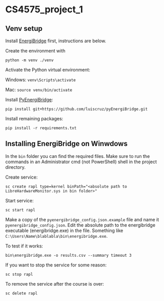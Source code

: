 # CS4575_project_1

## Venv setup

Install [EnergiBridge](https://github.com/tdurieux/EnergiBridge) first, instructions are below.

Create the environment with

`python -m venv ./venv`

Activate the Python virtual environment:

Windows: `venv\Scripts\activate`

Mac: `source venv/bin/activate`

Install [PyEnergiBridge](https://github.com/luiscruz/pyEnergiBridge):

`pip install git+https://github.com/luiscruz/pyEnergiBridge.git`

Install remaining packages:

`pip install -r requirements.txt`

## Installing EnergiBridge on Winwdows

In the `bin` folder you can find the required files. Make sure to run the commands in an Administrator cmd (not PowerShell) shell in the project directory.

Create service:

`sc create rapl type=kernel binPath="<absolute path to LibreHardwareMonitor.sys in bin folder>"`

Start service:

`sc start rapl`

Make a copy of the `pyenergibridge_config.json.example` file and name it `pyenergibridge_config.json`. Edit the absolute path to the energibridge executable (energibridge.exe) in the file. Something like `C:\Users\Name\blablabla\bin\energibridge.exe`.

To test if it works:

`bin\energibridge.exe -o results.csv --summary timeout 3`

If you want to stop the service for some reason:

`sc stop rapl`

To remove the service after the course is over:

`sc delete rapl`
